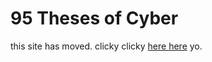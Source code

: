 # 95 Theses of Cyber

this site has moved. clicky clicky [here here](https://www.jmporup.com/95-theses-of-cyber.html) yo.

